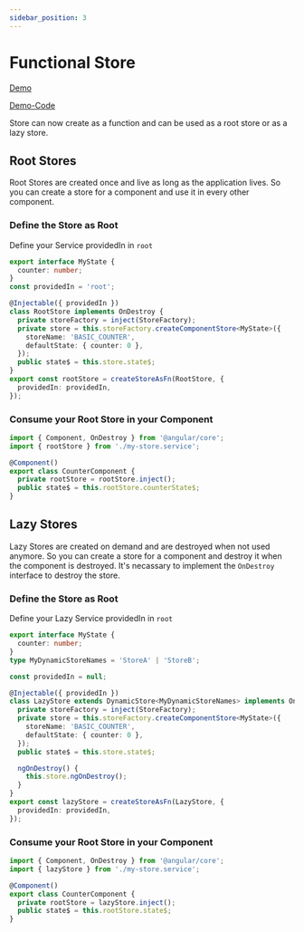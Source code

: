 ```yaml
---
sidebar_position: 3
---
```


# Functional Store

[Demo](https://gernsdorfer.github.io/ngrx-lite/sample-app/#/functional-store)

[Demo-Code](https://github.com/gernsdorfer/ngrx-lite/tree/master/apps/sample-app/src/app/component-store/functional-store)

Store can now create as a function and can be used as a root store or as a lazy store.

## Root Stores

Root Stores are created once and live as long as the application lives.
So you can create a store for a component and use it in every other component.

### Define the Store as Root

Define your Service providedIn in `root`

```ts title="my-component-store.service.ts"
export interface MyState {
  counter: number;
}
const providedIn = 'root';

@Injectable({ providedIn })
class RootStore implements OnDestroy {
  private storeFactory = inject(StoreFactory);
  private store = this.storeFactory.createComponentStore<MyState>({
    storeName: 'BASIC_COUNTER',
    defaultState: { counter: 0 },
  });
  public state$ = this.store.state$;
}
export const rootStore = createStoreAsFn(RootStore, {
  providedIn: providedIn,
});
```

### Consume your Root Store in your Component

```ts title="my-component.component.ts"
import { Component, OnDestroy } from '@angular/core';
import { rootStore } from './my-store.service';

@Component()
export class CounterComponent {
  private rootStore = rootStore.inject();
  public state$ = this.rootStore.counterState$;
}
```

## Lazy Stores

Lazy Stores are created on demand and are destroyed when not used anymore.
So you can create a store for a component and destroy it when the component is destroyed.
It's necassary to implement the `OnDestroy` interface to destroy the store.

### Define the Store as Root

Define your Lazy Service providedIn in `root`

```ts title="my-component-store.service.ts"
export interface MyState {
  counter: number;
}
type MyDynamicStoreNames = 'StoreA' | 'StoreB';

const providedIn = null;

@Injectable({ providedIn })
class LazyStore extends DynamicStore<MyDynamicStoreNames> implements OnDestroy {
  private storeFactory = inject(StoreFactory);
  private store = this.storeFactory.createComponentStore<MyState>({
    storeName: 'BASIC_COUNTER',
    defaultState: { counter: 0 },
  });
  public state$ = this.store.state$;

  ngOnDestroy() {
    this.store.ngOnDestroy();
  }
}
export const lazyStore = createStoreAsFn(LazyStore, {
  providedIn: providedIn,
});
```

### Consume your Root Store in your Component

```ts title="my-component.component.ts"
import { Component, OnDestroy } from '@angular/core';
import { lazyStore } from './my-store.service';

@Component()
export class CounterComponent {
  private rootStore = lazyStore.inject();
  public state$ = this.rootStore.state$;
}
```
